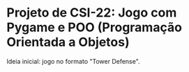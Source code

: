 # Projeto de CSI-22: Jogo com Pygame e POO (Programação Orientada a Objetos)

Ideia inicial: jogo no formato "Tower Defense".
 

